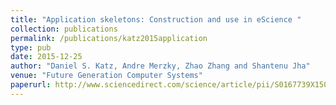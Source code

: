 ```yaml
---
title: "Application skeletons: Construction and use in eScience "
collection: publications
permalink: /publications/katz2015application
type: pub
date: 2015-12-25
author: "Daniel S. Katz, Andre Merzky, Zhao Zhang and Shantenu Jha"
venue: "Future Generation Computer Systems"
paperurl: http://www.sciencedirect.com/science/article/pii/S0167739X15003143
---
```

